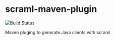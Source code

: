 # scraml-maven-plugin

[![Build Status](https://travis-ci.org/atomicbits/scraml-maven-plugin.svg?branch=develop)](https://travis-ci.org/atomicbits/scraml-maven-plugin)

Maven pluging to generate Java clients with scraml
